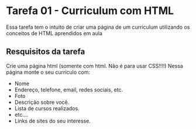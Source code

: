 
# Tarefa 01 - Curriculum com HTML

Essa tarefa tem o intuito de criar uma página de um curriculum
utilizando os conceitos de HTML aprendidos em aula

## Resquisitos da tarefa
Crie uma página html (somente com html. Não é para usar CSS!!!!)
Nessa página monte o seu currículo com:

- Nome
- Endereço, telefone, email, redes sociais, etc.
- Foto
- Descrição sobre você.
- Lista de cursos realizados.
- etc....
- Links de sites do seu interesse.
